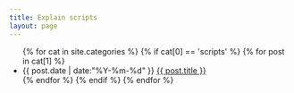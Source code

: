 ```yaml
---
title: Explain scripts
layout: page
---
```


<ul class="listing">
{% for cat in site.categories %}
{% if cat[0] == 'scripts' %}
{% for post in cat[1] %}
  <li class="listing-item">
  <time datetime="{{ post.date | date:"%Y-%m-%d" }}">{{ post.date | date:"%Y-%m-%d" }}</time>
  <a href="{{ site.baseurl }}{{ post.url }}" title="{{ post.title }}">{{ post.title }}</a>
  </li>
{% endfor %}
{% endif %}
{% endfor %}
</ul>

